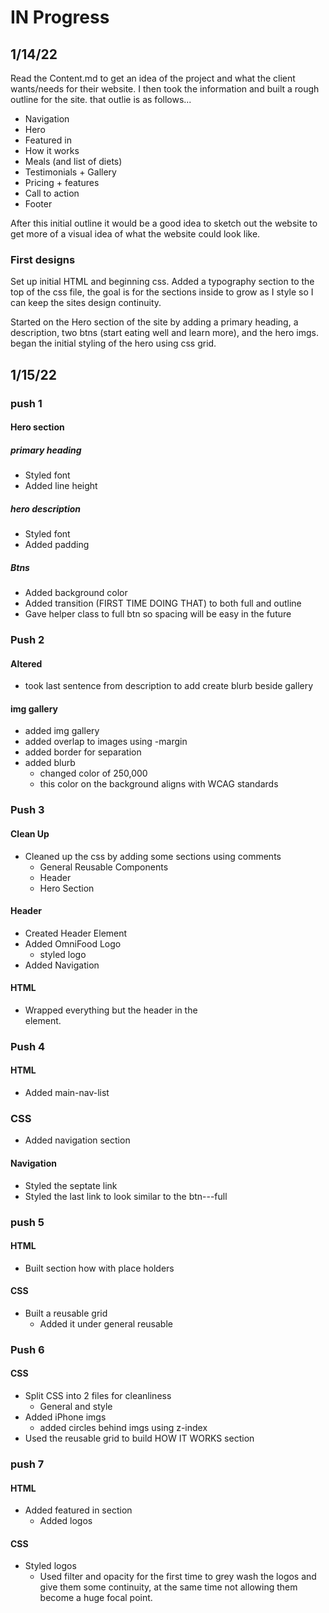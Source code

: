 # IN Progress

## 1/14/22

Read the Content.md to get an idea of the project and what the client wants/needs for their website. I then took the information and built a rough outline for the site. that outlie is as follows...

- Navigation
- Hero
- Featured in
- How it works
- Meals (and list of diets)
- Testimonials + Gallery
- Pricing + features
- Call to action
- Footer

After this initial outline it would be a good idea to sketch out the website to get more of a visual idea of what the website could look like.

### First designs

Set up initial HTML and beginning css. Added a typography section to the top of the css file, the goal is for the sections inside to grow as I style so I can keep the sites design continuity.

Started on the Hero section of the site by adding a primary heading, a description, two btns (start eating well and learn more), and the hero imgs. began the initial styling of the hero using css grid.

## 1/15/22

### push 1

#### Hero section

##### primary heading

- Styled font
- Added line height

##### hero description

- Styled font
- Added padding

##### Btns

- Added background color
- Added transition (FIRST TIME DOING THAT) to both full and outline
- Gave helper class to full btn so spacing will be easy in the future

### Push 2

#### Altered

- took last sentence from description to add create blurb beside gallery

#### img gallery

- added img gallery
- added overlap to images using -margin
- added border for separation
- added blurb
  - changed color of 250,000
  - this color on the background aligns with WCAG standards

### Push 3

#### Clean Up

- Cleaned up the css by adding some sections using comments
  - General Reusable Components
  - Header
  - Hero Section

#### Header

- Created Header Element
- Added OmniFood Logo
  - styled logo
- Added Navigation

#### HTML

- Wrapped everything but the header in the <main> element.

### Push 4

#### HTML

- Added main-nav-list

### CSS

- Added navigation section

#### Navigation

- Styled the septate link
- Styled the last link to look similar to the btn---full

### push 5

#### HTML

- Built section how with place holders

#### CSS

- Built a reusable grid
  - Added it under general reusable

### Push 6

#### CSS

- Split CSS into 2 files for cleanliness
  - General and style
- Added iPhone imgs
  - added circles behind imgs using z-index
- Used the reusable grid to build HOW IT WORKS section

### push 7

#### HTML

- Added featured in section
  - Added logos

#### CSS

- Styled logos
  - Used filter and opacity for the first time to grey wash the logos and give them some continuity, at the same time not allowing them become a huge focal point.
